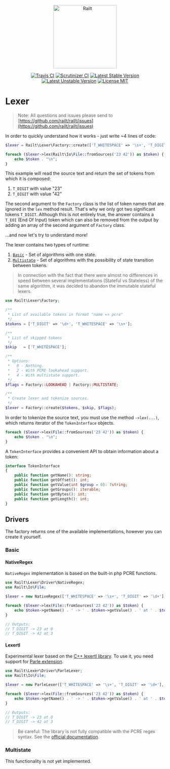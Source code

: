 <p align="center">
    <img src="https://railt.org/images/logo-dark.svg" width="200" alt="Railt" />
</p>

<p align="center">
    <a href="https://travis-ci.org/railt/lexer"><img src="https://travis-ci.org/railt/lexer.svg?branch=master" alt="Travis CI" /></a>
    <a href="https://scrutinizer-ci.com/g/railt/lexer/?branch=master"><img src="https://scrutinizer-ci.com/g/railt/lexer/badges/quality-score.png?b=master" alt="Scrutinizer CI" /></a>
    <a href="https://packagist.org/packages/railt/lexer"><img src="https://poser.pugx.org/railt/lexer/version" alt="Latest Stable Version"></a>
    <a href="https://packagist.org/packages/railt/lexer"><img src="https://poser.pugx.org/railt/lexer/v/unstable" alt="Latest Unstable Version"></a>
    <a href="https://raw.githubusercontent.com/railt/lexer/master/LICENSE.md"><img src="https://poser.pugx.org/railt/lexer/license" alt="License MIT"></a>
</p>

# Lexer

> Note: All questions and issues please send 
to [https://github.com/railt/railt/issues](https://github.com/railt/railt/issues)

In order to quickly understand how it works - just write ~4 lines of code:

```php
$lexer = Railt\Lexer\Factory::create(['T_WHITESPACE' => '\s+', 'T_DIGIT' => '\d+'], ['T_WHITESPACE']);

foreach ($lexer->lex(Railt\Io\File::fromSources('23 42')) as $token) {
    echo $token . "\n";
}
```

This example will read the source text and return the set of tokens from which it is composed:
1) `T_DIGIT` with value "23"
2) `T_DIGIT` with value "42"

The second argument to the `Factory` class is the list of token names that are ignored in the `lex` method result. 
That's why we only got two significant tokens `T_DIGIT`. Although this is not entirely true,
the answer contains a `T_EOI` (End Of Input) token which can also be removed from the output 
by adding an array of the second argument of `Factory` class.

...and now let's try to understand more!

The lexer contains two types of runtime:
1) [`Basic`](#basic) - Set of algorithms with one state.
2) [`Multistate`](#multistate) - Set of algorithms with the possibility of state transition between tokens.

> In connection with the fact that there were almost no differences in 
speed between several implementations (Stateful vs Stateless) of the same algorithm, 
it was decided to abandon the immutable stateful lexers.

```php
use Railt\Lexer\Factory;

/**
 * List of available tokens in format "name => pcre"
 */
$tokens = ['T_DIGIT' => '\d+', 'T_WHITESPACE' => '\s+'];

/**
 * List of skipped tokens
 */
$skip   = ['T_WHITESPACE'];

/**
 * Options:
 *   0 - Nothing.
 *   2 - With PCRE lookahead support.
 *   4 - With multistate support.
 */
$flags = Factory::LOOKAHEAD | Factory::MULTISTATE;

/**
 * Create lexer and tokenize sources. 
 */
$lexer = Factory::create($tokens, $skip, $flags);
```

In order to tokenize the source text, you must use the method `->lex(...)`, which returns 
iterator of the `TokenInterface` objects.

```php
foreach ($lexer->lex(File::fromSources('23 42')) as $token) {
    echo $token . "\n";
}
```

A `TokenInterface` provides a convenient API to obtain information about a token:

```php
interface TokenInterface
{
    public function getName(): string;
    public function getOffset(): int;
    public function getValue(int $group = 0): ?string;
    public function getGroups(): iterable;
    public function getBytes(): int;
    public function getLength(): int;
}
```

## Drivers

The factory returns one of the available implementations, however you can create it yourself.

### Basic

#### NativeRegex

`NativeRegex` implementation is based on the built-in php PCRE functions.

```php
use Railt\Lexer\Driver\NativeRegex;
use Railt\Io\File;

$lexer = new NativeRegex(['T_WHITESPACE' => '\s+', 'T_DIGIT' => '\d+'], ['T_WHITESPACE', 'T_EOI']);

foreach ($lexer->lex(File::fromSources('23 42')) as $token) {
    echo $token->getName() . ' -> ' . $token->getValue() . ' at ' . $token->getOffset() . "\n";
}

// Outputs:
// T_DIGIT -> 23 at 0
// T_DIGIT -> 42 at 3
```

#### Lexertl

Experimental lexer based on the 
[C++ lexertl library](https://github.com/BenHanson/lexertl). To use it, you 
need support for [Parle extension](http://php.net/manual/en/book.parle.php).

```php
use Railt\Lexer\Driver\ParleLexer;
use Railt\Io\File;

$lexer = new ParleLexer(['T_WHITESPACE' => '\s+', 'T_DIGIT' => '\d+'], ['T_WHITESPACE', 'T_EOI']);

foreach ($lexer->lex(File::fromSources('23 42')) as $token) {
    echo $token->getName() . ' -> ' . $token->getValue() . ' at ' . $token->getOffset() . "\n";
}

// Outputs:
// T_DIGIT -> 23 at 0
// T_DIGIT -> 42 at 3
```

> Be careful: The library is not fully compatible with the PCRE regex 
syntax. See the [official documentation](http://www.benhanson.net/lexertl.html).


### Multistate

This functionality is not yet implemented.
